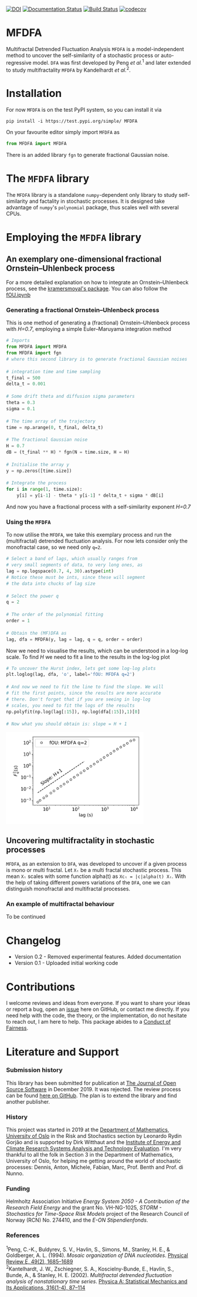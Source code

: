[![DOI](https://zenodo.org/badge/224135077.svg)](https://zenodo.org/badge/latestdoi/224135077) [![Documentation Status](https://readthedocs.org/projects/mfdfa/badge/?version=latest)](https://mfdfa.readthedocs.io/en/latest/?badge=latest) [![Build Status](https://travis-ci.org/LRydin/MFDFA.svg?branch=master)](https://travis-ci.org/LRydin/MFDFA) [![codecov](https://codecov.io/gh/LRydin/MFDFA/branch/master/graph/badge.svg)](https://codecov.io/gh/LRydin/MFDFA)


# MFDFA
Multifractal Detrended Fluctuation Analysis `MFDFA` is a model-independent method to uncover the self-similarity of a stochastic process or auto-regressive model.
`DFA` was first developed by Peng *et al.*<sup>1</sup> and later extended to study multifractality `MFDFA` by Kandelhardt *et al.*<sup>2</sup>.

# Installation
For now `MFDFA` is on the test PyPI system, so you can install it via

```
pip install -i https://test.pypi.org/simple/ MFDFA
```
On your favourite editor simply import `MFDFA` as
```python
from MFDFA import MFDFA
```
There is an added library `fgn` to generate fractional Gaussian noise.

# The `MFDFA` library
The `MFDFA` library is a standalone `numpy`-dependent only library to study self-similarity and factality in stochastic processes. It is designed take advantage of `numpy`'s `polynomial` package, thus scales well with several CPUs.

# Employing the `MFDFA` library

## An exemplary one-dimensional fractional Ornstein–Uhlenbeck process
For a more detailed explanation on how to integrate an Ornstein–Uhlenbeck process, see the [kramersmoyal's package](https://github.com/LRydin/KramersMoyal#a-one-dimensional-stochastic-process).
You can also follow the [fOU.ipynb](/examples/fOU.ipynb)

### Generating a fractional Ornstein–Uhlenbeck process
This is one method of generating a (fractional) Ornstein–Uhlenbeck process with *H=0.7*, employing a simple Euler–Maruyama integration method

```python
# Imports
from MFDFA import MFDFA
from MFDFA import fgn
# where this second library is to generate fractional Gaussian noises

# integration time and time sampling
t_final = 500
delta_t = 0.001

# Some drift theta and diffusion sigma parameters
theta = 0.3
sigma = 0.1

# The time array of the trajectory
time = np.arange(0, t_final, delta_t)

# The fractional Gaussian noise
H = 0.7
dB = (t_final ** H) * fgn(N = time.size, H = H)

# Initialise the array y
y = np.zeros([time.size])

# Integrate the process
for i in range(1, time.size):
    y[i] = y[i-1] - theta * y[i-1] * delta_t + sigma * dB[i]
```
And now you have a fractional process with a self-similarity exponent *H=0.7*

### Using the `MFDFA`
To now utilise the `MFDFA`, we take this exemplary process and run the (multifractal) detrended fluctuation analysis. For now lets consider only the monofractal case, so we need only `q=2`.
```python
# Select a band of lags, which usually ranges from
# very small segments of data, to very long ones, as
lag = np.logspace(0.7, 4, 30).astype(int)
# Notice these must be ints, since these will segment
# the data into chucks of lag size

# Select the power q
q = 2

# The order of the polynomial fitting
order = 1

# Obtain the (MF)DFA as
lag, dfa = MFDFA(y, lag = lag, q = q, order = order)
```

Now we need to visualise the results, which can be understood in a log-log scale. To find *H* we need to fit a line to the results in the log-log plot
```python
# To uncover the Hurst index, lets get some log-log plots
plt.loglog(lag, dfa, 'o', label='fOU: MFDFA q=2')

# And now we need to fit the line to find the slope. We will
# fit the first points, since the results are more accurate
# there. Don't forget that if you are seeing in log-log
# scales, you need to fit the logs of the results
np.polyfit(np.log(lag[:15]), np.log(dfa[:15]),1)[0]

# Now what you should obtain is: slope = H + 1
```

<img src="/other/fig1.png" title="MFDFA of a fractional Ornstein–Uhlenbeck process" height="250"/>



## Uncovering multifractality in stochastic processes
`MFDFA`, as an extension to `DFA`, was developed to uncover if a given process is mono or multi fractal.
Let `Xₜ` be a multi fractal stochastic process. This mean `Xₜ` scales with some function alpha(t) as `Xcₜ = |c|alpha(t) Xₜ`.
With the help of taking different powers variations of the `DFA`, one we can distinguish monofractal and multifractal processes.

### An example of multifractal behaviour
To be continued


# Changelog
- Version 0.2 - Removed experimental features. Added documentation
- Version 0.1 - Uploaded initial working code

# Contributions
I welcome reviews and ideas from everyone. If you want to share your ideas or report a bug, open an [issue](https://github.com/LRydin/KramersMoyal/issues) here on GitHub, or contact me directly.
If you need help with the code, the theory, or the implementation, do not hesitate to reach out, I am here to help.
This package abides to a [Conduct of Fairness](contributions.md).

# Literature and Support
### Submission history
This library has been submitted for publication at [The Journal of Open Source Software](https://joss.theoj.org/) in December 2019. It was rejected. The review process can be found [here on GitHub](https://github.com/openjournals/joss-reviews/issues/1966). The plan is to extend the library and find another publisher.

### History
This project was started in 2019 at the [Department of Mathematics, University of Oslo](https://www.mn.uio.no/math/english/research/groups/risk-stochastics/) in the Risk and Stochastics section by Leonardo Rydin Gorjão and is supported by Dirk Witthaut and the [Institute of Energy and Climate Research Systems Analysis and Technology Evaluation](https://www.fz-juelich.de/iek/iek-ste/EN/Home/home_node.html). I'm very thankful to all the folk in Section 3 in the Department of Mathematics, University of Oslo, for helping me getting around the world of stochastic processes: Dennis, Anton, Michele, Fabian, Marc, Prof. Benth and Prof. di Nunno.

### Funding
Helmholtz Association Initiative *Energy System 2050 - A Contribution of the Research Field Energy* and the grant No. VH-NG-1025, *STORM - Stochastics for Time-Space Risk Models* project of the Research Council of Norway (RCN) No. 274410, and the *E-ON Stipendienfonds*.

### References
<sup>1</sup>Peng, C.-K., Buldyrev, S. V., Havlin, S., Simons, M., Stanley, H. E., & Goldberger, A. L. (1994). *Mosaic organization of DNA nucleotides*. [Physical Review E, 49(2), 1685–1689](https://doi.org/10.1103/PhysRevE.49.1685)\
<sup>2</sup>Kantelhardt, J. W., Zschiegner, S. A., Koscielny-Bunde, E., Havlin, S., Bunde, A., & Stanley, H. E. (2002). *Multifractal detrended fluctuation analysis of nonstationary time series*. [Physica A: Statistical Mechanics and Its Applications, 316(1-4), 87–114](https://doi.org/10.1016/S0378-4371(02)01383-3)
